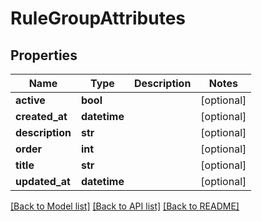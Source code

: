 # RuleGroupAttributes

## Properties
Name | Type | Description | Notes
------------ | ------------- | ------------- | -------------
**active** | **bool** |  | [optional] 
**created_at** | **datetime** |  | [optional] 
**description** | **str** |  | [optional] 
**order** | **int** |  | [optional] 
**title** | **str** |  | [optional] 
**updated_at** | **datetime** |  | [optional] 

[[Back to Model list]](../README.md#documentation-for-models) [[Back to API list]](../README.md#documentation-for-api-endpoints) [[Back to README]](../README.md)


